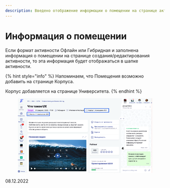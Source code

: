 ```yaml
---
description: Введено отображение информации о помещении на странице активности
---
```


# Информация о помещении

Если формат активности Офлайн или Гибридная и заполнена информация о помещении на странице создания/редактирования активности, то эта информация будет отображаться в шапке активности.

{% hint style="info" %}
Напоминаем, что Помещения возможно добавить на странице Корпуса.

Корпус добавляется на странице Университета.
{% endhint %}

<figure><img src="../../.gitbook/assets/image (475).png" alt=""><figcaption></figcaption></figure>

08.12.2022
